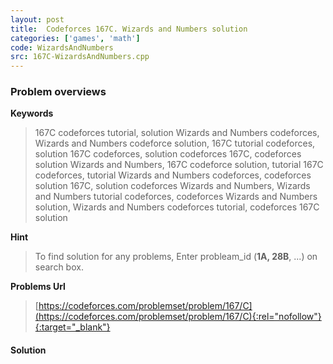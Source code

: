 ```yaml
---
layout: post
title:  Codeforces 167C. Wizards and Numbers solution
categories: ['games', 'math']
code: WizardsAndNumbers
src: 167C-WizardsAndNumbers.cpp
---
```

### **Problem overviews**

**Keywords**
> 167C codeforces tutorial, solution Wizards and Numbers codeforces, Wizards and Numbers codeforce solution, 167C tutorial codeforces, solution 167C codeforces, solution codeforces 167C, codeforces solution Wizards and Numbers, 167C codeforce solution, tutorial 167C codeforces, tutorial Wizards and Numbers codeforces, codeforces solution 167C, solution codeforces Wizards and Numbers, Wizards and Numbers tutorial codeforces, codeforces Wizards and Numbers solution, Wizards and Numbers codeforces tutorial, codeforces 167C solution

**Hint**
> To find solution for any problems, Enter probleam_id (**1A, 28B**, ...) on search box. 

**Problems Url**
> [https://codeforces.com/problemset/problem/167/C](https://codeforces.com/problemset/problem/167/C){:rel="nofollow"}{:target="_blank"}

#### **Solution**



